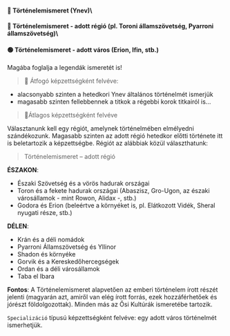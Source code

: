 #### 🔴 Történelemismeret (Ynev)\
#### 🔵 Történelemismeret - adott régió (pl. Toroni államszövetség, Pyarroni államszövetség)\
#### 🟢 Történelemismeret - adott város (Erion, Ifin, stb.)

Magába foglalja a legendák ismeretét is!

>🔴 Átfogó képzettségként felvéve:

- alacsonyabb szinten a hetedkori Ynev általános történelmét ismerjük
- magasabb szinten fellebbennek a titkok a régebbi korok titkairól is...

> 🔵Átlagos képzettségként felvéve

Választanunk kell egy régiót, amelynek történelmében elmélyedni szándékozunk. Magasabb szinten az adott régió hetedkor előtti története itt is beletartozik a képzettségbe. Régiót az alábbiak közül választhatunk:

> Történelemismeret – adott régió

**ÉSZAKON**:

- Északi Szövetség és a vörös hadurak országai
- Toron és a fekete hadurak országai (Abaszisz, Gro-Ugon, az északi városállamok - mint Rowon, Alidax -, stb.)
- Godora és Erion (beleértve a környéket is, pl. Elátkozott Vidék, Sheral nyugati része, stb.)

**DÉLEN**:

- Krán és a déli nomádok
- Pyarroni Államszövetség és Yllinor
- Shadon és környéke
- Gorvik és a Kereskedőhercegségek
- Ordan és a déli városállamok
- Taba el Ibara

**Fontos**: A Történelemismeret alapvetően az emberi történelem írott részét jelenti (magyarán azt, amiről van elég írott forrás, ezek hozzáférhetőek és jórészt földolgozottak). Minden más az Ősi Kultúrák ismeretébe tartozik.

`Specializáció` típusú képzettségként felvéve: egy adott város történelmét ismerhetjük.
